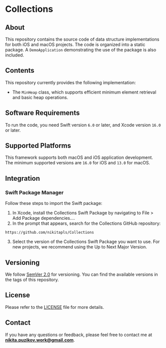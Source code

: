 # Collections

## About

This repository contains the source code of data structure implementations for both iOS and macOS projects.
The code is organized into a static package.
A `DemoApplication` demonstrating the use of the package is also included.

## Contents

This repository currently provides the following implementation:
- The `MinHeap` class, which supports efficient minimum element retrieval and basic heap operations.

## Software Requirements

To run the code, you need Swift version `6.0` or later, and Xcode version `16.0` or later.

## Supported Platforms

This framework supports both macOS and iOS application development.
The minimum supported versions are `16.0` for iOS and `13.0` for macOS.

## Integration

### Swift Package Manager

Follow these steps to import the Swift package:
1. In Xcode, install the Collections Swift Package by navigating to File > Add Package dependencies....
2. In the prompt that appears, search for the Collections GitHub repository:
```
https://github.com/nikitapls/Collections
```
3. Select the version of the Collections Swift Package you want to use. For new projects, we recommend using the Up to Next Major Version.

## Versioning

We follow [SemVer 2.0](https://semver.org/#summary) for versioning. You can find the available versions in the tags of this repository.

## License

Please refer to the [LICENSE](./LICENSE.md) file for more details.

## Contact

If you have any questions or feedback, please feel free to contact me at **nikita.puzikov.work@gmail.com**.